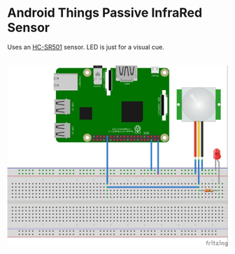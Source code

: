 # Android Things Passive InfraRed Sensor
Uses an [HC-SR501](https://www.mpja.com/download/31227sc.pdf) sensor. LED is just for a visual cue.
<br> <br> <br>
<img src="https://github.com/NickCapurso/Embedded-Systems-Tinkering/blob/master/AndroidThings/AndroidThings-PIR/AndroidThings-PIR.jpg" width="600">
